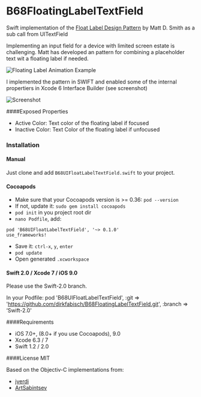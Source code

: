 B68FloatingLabelTextField
=========================

Swift implementation of the [Float Label Design Pattern](http://mattdsmith.com/float-label-pattern/) by Matt D. Smith as a sub call from UITextField

Implementing an input field for a device with limited screen estate is challenging. Matt has developed an pattern for combining a placeholder text wit a floating label if needed.

![Floating Label Animation Example](https://d13yacurqjgara.cloudfront.net/users/6410/screenshots/1254439/form-animation-_gif_.gif)

I implemented the pattern in SWIFT and enabled some of the internal propertiers in Xcode 6 Interface Builder (see screenshot)

![Screenshot](/xcode_screenshot.png)

####Exposed Properties
- Active Color: Text color of the floating label if focused
- Inactive Color: Text Color of the floating label if unfocused

### Installation

#### Manual
Just clone and add ```B68UIFloatLabelTextField.swift``` to your project.

#### Cocoapods
- Make sure that your Cocoapods version is >= 0.36: `pod --version`
- If not, update it: `sudo gem install cocoapods`
- `pod init` in you project root dir
- `nano Podfile`, add:

```
pod 'B68UIFloatLabelTextField', '~> 0.1.0'
use_frameworks! 
``` 
- Save it: `ctrl-x`, `y`, `enter`
- `pod update`
- Open generated `.xcworkspace`

#### Swift 2.0 / Xcode 7 / iOS 9.0
Please use the Swift-2.0 branch.

In your Podfile:
pod 'B68UIFloatLabelTextField', :git => 'https://github.com/dirkfabisch/B68FloatingLabelTextField.git', :branch => ‘Swift-2.0'


####Requirements
- iOS 7.0+, (8.0+ if you use Cocoapods), 9.0
- Xcode 6.3 / 7
- Swift 1.2 / 2.0

####License
MIT

Based on the Objectiv-C implementations from:
- [jverdi](https://github.com/jverdi/JVFloatLabeledTextField)
- [ArtSabintsev](https://github.com/ArtSabintsev/UIFloatLabelTextView)
